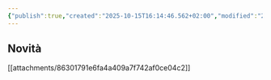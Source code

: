 ```yaml
---
{"publish":true,"created":"2025-10-15T16:14:46.562+02:00","modified":"2023-07-17T12:00:00.000+02:00","cssclasses":""}
---
```



## Novità

[[attachments/86301791e6fa4a409a7f742af0ce04c2]]